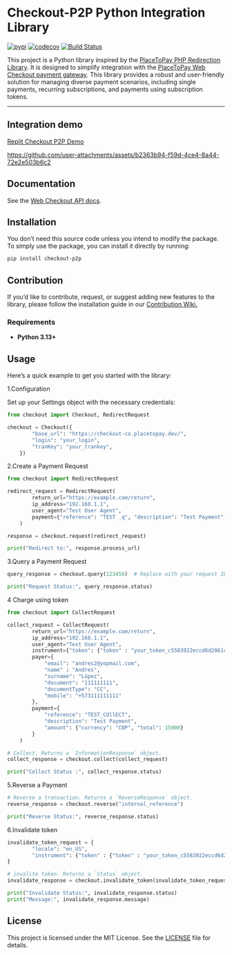 # **Checkout-P2P Python Integration Library**

[![pypi](https://img.shields.io/pypi/v/checkout-p2p.svg)](https://pypi.org/project/checkout-p2p/)
[![codecov](https://codecov.io/github/andrextor/python-checkout/graph/badge.svg?token=XPxrdb1Q2M)](https://codecov.io/github/andrextor/python-checkout)
[![Build Status](https://github.com/andrextor/python-checkout/actions/workflows/python-app.yml/badge.svg)](https://github.com/andrextor/python-checkout/actions)

This project is a Python library inspired by the [PlaceToPay PHP Redirection Library](https://github.com/dnetix/redirection). It is designed to simplify integration with the [PlaceToPay Web Checkout payment gateway](https://docs.placetopay.dev/en/checkout). This library provides a robust and user-friendly solution for managing diverse payment scenarios, including single payments, recurring subscriptions, and payments using subscription tokens.

---

## Integration demo

[Replit Checkout P2P Demo](https://replit.com/@ialopez11012/PlaceToPay-Web-Checkout-Integration-Demo?v=1)

<https://github.com/user-attachments/assets/b2363b94-f59d-4ce4-8a44-72e2e503b6c2>

## Documentation

See the [Web Checkout API docs](https://docs.placetopay.dev/en/checkout).

## Installation

You don’t need this source code unless you intend to modify the package. To simply use the package, you can install it directly by running:

```sh
pip install checkout-p2p
```

## Contribution

If you’d like to contribute, request, or suggest adding new features to the library, please follow the installation guide in our [Contribution Wiki.](https://github.com/andrextor/python-checkout/wiki/Contribution)

### Requirements

- **Python 3.13+**

## Usage

Here’s a quick example to get you started with the library:

1.Configuration

Set up your Settings object with the necessary credentials:

```python
from checkout import Checkout, RedirectRequest

checkout = Checkout({
        "base_url": "https://checkout-co.placetopay.dev/",
        "login": "your_login",
        "tranKey": "your_trankey",
    })
```

2.Create a Payment Request

```python
from checkout import RedirectRequest

redirect_request = RedirectRequest(
        return_url="https://example.com/return",
        ip_address="192.168.1.1",
        user_agent="Test User Agent",
        payment={"reference": "TEST _q", "description": "Test Payment", "amount": {"currency": "COP", "total": 10000}}
    )

response = checkout.request(redirect_request)

print("Redirect to:", response.process_url)
```

3.Query a Payment Request

```python
query_response = checkout.query(123456)  # Replace with your request ID

print("Request Status:", query_response.status)
```

4 Charge using token

```python
from checkout import CollectRequest

collect_request = CollectRequest(
        return_url="https://example.com/return",
        ip_address="192.168.1.1",
        user_agent="Test User Agent",
        instrument={"token": {"token" : "your_token_c5583922eccd6d2061c1b0592b099f04e352a894f37ae51cf1a"}},
        payer={
            "email": "andres2@yopmail.com",
            "name" : "Andres",
            "surname": "López",
            "document": "111111111",
            "documentType": "CC",
            "mobile": "+573111111111"
        },
        payment={
            "reference": "TEST_COllECT", 
            "description": "Test Payment", 
            "amount": {"currency": "COP", "total": 15000}
        }
    )

# Collect. Returns a `InformationResponse` object.
collect_response = checkout.collect(collect_request)

print("Collect Status :", collect_response.status)
```

5.Reverse a Payment

```python
# Reverse a transaction. Returns a `ReverseResponse` object.
reverse_response = checkout.reverse("internal_reference")

print("Reverse Status:", reverse_response.status)
```

6.Invalidate token

```python
invalidate_token_request = {
        "locale": "en_US", 
        "instrument": {"token" : {"token" : "your_token_c5583922eccd6d2061c1b0592b099f04e352a894f37ae51cf1a"}}
}

# invalite token. Returns a `Status` object.
invalidate_response = checkout.invalidate_token(invalidate_token_request)

print("Invalidate Status:", invalidate_response.status)
print("Message:", invalidate_response.message)
```

## **License**

This project is licensed under the MIT License. See the [LICENSE](LICENSE.txt) file for details.
